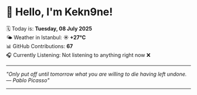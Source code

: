 # 👋 Hello, I'm Kekn9ne!

🗓️ Today is: **Tuesday, 08 July 2025**  
🌤️ Weather in Istanbul: **☀️   +27°C**  
📊 GitHub Contributions: **67**  
🎧 Currently Listening: Not listening to anything right now ❌

---

_"Only put off until tomorrow what you are willing to die having left undone. — *Pablo Picasso*"_

---
